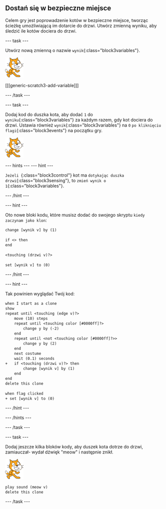 ## Dostań się w bezpieczne miejsce

Celem gry jest poprowadzenie kotów w bezpieczne miejsce, tworząc ścieżkę umożliwiającą im dotarcie do drzwi. Utwórz zmienną wyniku, aby śledzić ile kotów dociera do drzwi.

--- task ---

Utwórz nową zmienną o nazwie `wynik`{:class="block3variables"}.

![Duszek kota](images/cat-sprite.png)

[[[generic-scratch3-add-variable]]]

--- /task ---

--- task ---

Dodaj kod do duszka kota, aby dodać `1` do `wyniku`{:class="block3variables"} za każdym razem, gdy kot dociera do drzwi. Ustawia również `wynik`{:class="block3variables"} na `0` `po kliknięciu flagi`{:class="block3events"} na początku gry.

![Duszek kota](images/cat-sprite.png)

--- hints ---
 --- hint ---

`Jeżeli `{:class="block3control"} kot ma `dotykając duszka drzwi`{:class="block3sensing"}, to `zmień wynik o 1`{:class="block3variables"}.

--- /hint ---

--- hint ---

Oto nowe bloki kodu, które musisz dodać do swojego skryptu `kiedy zaczynam jako klon`:

```blocks3
change [wynik v] by (1)

if <> then
end

<touching (drzwi v)?>

set [wynik v] to (0)
```

--- /hint ---

--- hint ---

Tak powinien wyglądać Twój kod:

```blocks3
when I start as a clone
show
repeat until <touching (edge v)?>
    move (10) steps
    repeat until <touching color [#0000ff]?>
        change y by (-2)
    end
    repeat until <not <touching color [#0000ff]?>>
        change y by (2)
    end
    next costume
    wait (0.1) seconds
+   if <touching (drzwi v)?> then
        change [wynik v] by (1)
    end
end
delete this clone

when flag clicked
+ set [wynik v] to (0)
```

--- /hint ---

--- /hints ---

--- /task ---

--- task ---

Dodaj jeszcze kilka bloków kody, aby duszek kota dotrze do drzwi, zamiauczał- wydał dźwięk "meow" i następnie znikł.

![Duszek kota](images/cat-sprite.png)

```blocks3
play sound (meow v)
delete this clone
```

--- /task ---